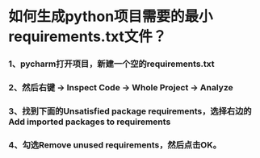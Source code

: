 # 如何生成python项目需要的最小requirements.txt文件？



### 1、pycharm打开项目，新建一个空的requirements.txt

### 2、然后**右键** -> **Inspect Code** -> **Whole Project** -> **Analyze**

### 3、找到下面的**Unsatisfied package requirements**，选择右边的**Add imported packages to requirements**

### 4、勾选**Remove unused requirements**，然后点击OK。
